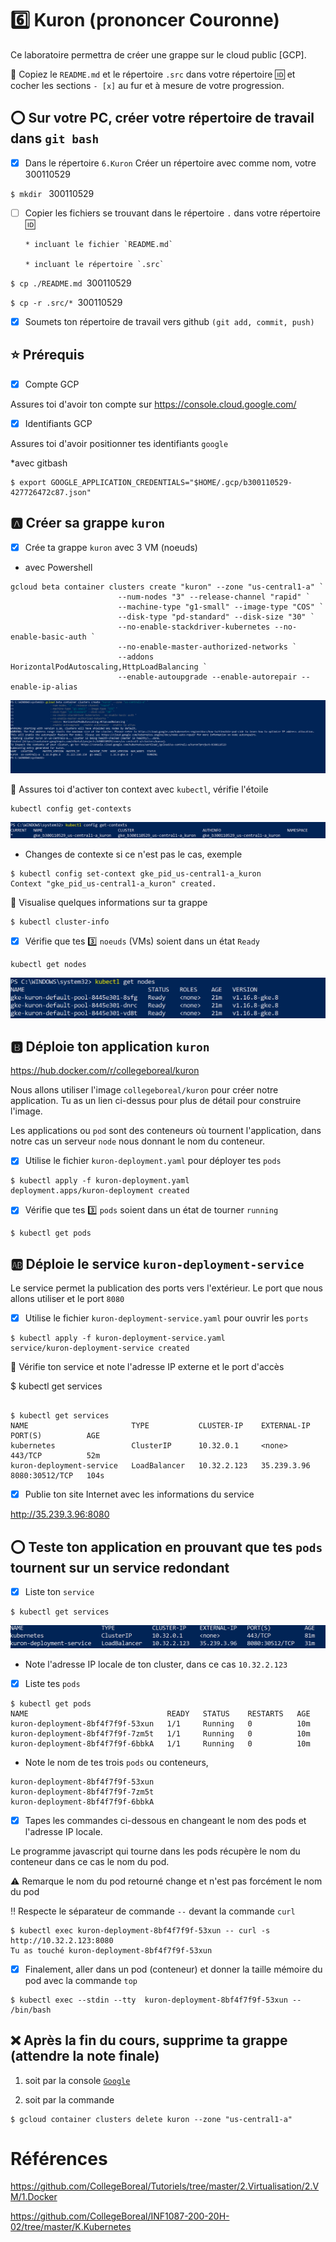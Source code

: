 # :six: Kuron (prononcer Couronne)

Ce laboratoire permettra de créer une grappe sur le cloud public [GCP]. 

:closed_book: Copiez le `README.md` et le répertoire `.src` dans votre répertoire :id: et cocher les sections `- [x]` au fur et à mesure de votre progression.

## :o: Sur votre PC, créer votre répertoire de travail dans `git bash`

- [X] Dans le répertoire `6.Kuron` Créer un répertoire avec comme nom, votre 300110529

`$ mkdir ` 300110529

- [ ] Copier les fichiers se trouvant dans le répertoire `.` dans votre répertoire :id:

      * incluant le fichier `README.md` 

      * incluant le répertoire `.src` 


`$ cp ./README.md `300110529` `

`$ cp -r .src/* `300110529` `

- [X] Soumets ton répertoire de travail vers github `(git add, commit, push)` 


## :star: Prérequis

- [X] Compte GCP

Assures toi d'avoir ton compte sur https://console.cloud.google.com/

- [X] Identifiants GCP 

Assures toi d'avoir positionner tes identifiants `google`

*avec gitbash

```
$ export GOOGLE_APPLICATION_CREDENTIALS="$HOME/.gcp/b300110529-427726472c87.json"
```

## :a: Créer sa grappe `kuron`

- [X] Crée ta grappe `kuron` avec 3 VM (noeuds)

* avec Powershell
```
gcloud beta container clusters create "kuron" --zone "us-central1-a" `
                        --num-nodes "3" --release-channel "rapid" `
                        --machine-type "g1-small" --image-type "COS" `
                        --disk-type "pd-standard" --disk-size "30" `
                        --no-enable-stackdriver-kubernetes --no-enable-basic-auth `
                        --no-enable-master-authorized-networks `
                        --addons HorizontalPodAutoscaling,HttpLoadBalancing `
                        --enable-autoupgrade --enable-autorepair --enable-ip-alias
```

![image](photo/Kuron.PNG)

:round_pushpin: Assures toi d'activer ton context avec `kubectl`, vérifie l'étoile
```
kubectl config get-contexts
```
![image](photo/kuron1.PNG)

* Changes de contexte si ce n'est pas le cas, exemple

```
$ kubectl config set-context gke_pid_us-central1-a_kuron
Context "gke_pid_us-central1-a_kuron" created.
```

:round_pushpin: Visualise quelques informations sur ta grappe

```
$ kubectl cluster-info                 
```




- [X] Vérifie que tes :three: `noeuds` (VMs) soient dans un état `Ready`

```
kubectl get nodes
```
![image](photo/Kuron2.PNG)

## :b: Déploie ton application `kuron`
https://hub.docker.com/r/collegeboreal/kuron

Nous allons utiliser l'image `collegeboreal/kuron` pour créer notre application. Tu as un lien ci-dessus pour plus de détail pour construire l'image.

Les applications ou `pod` sont des conteneurs où tournent l'application, dans notre cas un serveur `node` nous donnant le nom du conteneur.

- [X] Utilise le fichier `kuron-deployment.yaml` pour déployer tes `pods`

```
$ kubectl apply -f kuron-deployment.yaml 
deployment.apps/kuron-deployment created
```
- [X] Vérifie que tes :three: `pods` soient dans un état de tourner `running`

```
$ kubectl get pods

```

## :ab: Déploie le service `kuron-deployment-service`

Le service permet la publication des ports vers l'extérieur. Le port que nous allons utiliser et le port `8080`

- [X] Utilise le fichier `kuron-deployment-service.yaml` pour ouvrir les `ports`

```
$ kubectl apply -f kuron-deployment-service.yaml 
service/kuron-deployment-service created

```
:round_pushpin: Vérifie ton service et note l'adresse IP externe et le port d'accès

$ kubectl get services

```

$ kubectl get services
NAME                       TYPE           CLUSTER-IP    EXTERNAL-IP   PORT(S)          AGE
kubernetes                 ClusterIP      10.32.0.1     <none>        443/TCP          52m
kuron-deployment-service   LoadBalancer   10.32.2.123   35.239.3.96   8080:30512/TCP   104s

```

- [X] Publie ton site Internet avec les informations du service

http://35.239.3.96:8080

## :o: Teste ton application en prouvant que tes `pods` tournent sur un service redondant

- [X] Liste ton `service`
```
$ kubectl get services   
```
![image](photo/Kuron5.PNG)
 
 * Note l'adresse IP locale de ton cluster, dans ce cas `10.32.2.123` 

- [X] Liste tes `pods`

```
$ kubectl get pods 
NAME                               READY   STATUS    RESTARTS   AGE
kuron-deployment-8bf4f7f9f-53xun   1/1     Running   0          10m
kuron-deployment-8bf4f7f9f-7zm5t   1/1     Running   0          10m
kuron-deployment-8bf4f7f9f-6bbkA   1/1     Running   0          10m

```

* Note le nom de tes trois `pods` ou conteneurs,
```
kuron-deployment-8bf4f7f9f-53xun
kuron-deployment-8bf4f7f9f-7zm5t
kuron-deployment-8bf4f7f9f-6bbkA
````


- [X] Tapes les commandes ci-dessous en changeant le nom des pods et l'adresse IP locale.

Le programme javascript qui tourne dans les pods récupère le nom du conteneur dans ce cas le nom du pod.

:warning: Remarque le nom du pod retourné change et n'est pas forcément le nom du pod

:bangbang: Respecte le séparateur de commande `--` devant la commande `curl`

```
$ kubectl exec kuron-deployment-8bf4f7f9f-53xun -- curl -s http://10.32.2.123:8080
Tu as touché kuron-deployment-8bf4f7f9f-53xun
```

- [X] Finalement, aller dans un pod (conteneur) et donner la taille mémoire du pod avec la commande `top`

```
$ kubectl exec --stdin --tty  kuron-deployment-8bf4f7f9f-53xun -- /bin/bash
```

## :x: Après la fin du cours, supprime ta grappe (attendre la note finale)

1. soit par la console [`Google`](https://console.cloud.google.com/)

1. soit par la commande
```
$ gcloud container clusters delete kuron --zone "us-central1-a"
```


# Références

https://github.com/CollegeBoreal/Tutoriels/tree/master/2.Virtualisation/2.VM/1.Docker

https://github.com/CollegeBoreal/INF1087-200-20H-02/tree/master/K.Kubernetes
